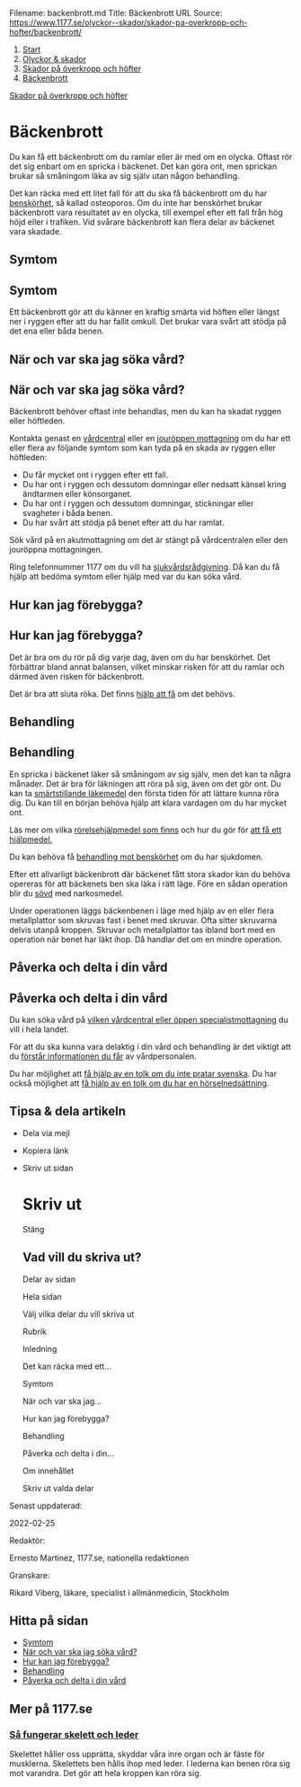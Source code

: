Filename: backenbrott.md
Title: Bäckenbrott
URL Source: https://www.1177.se/olyckor--skador/skador-pa-overkropp-och-hofter/backenbrott/

1.  [Start](https://www.1177.se/)
2.  [Olyckor & skador](https://www.1177.se/olyckor--skador/)
3.  [Skador på överkropp och höfter](https://www.1177.se/olyckor--skador/skador-pa-overkropp-och-hofter/)
4.  [Bäckenbrott](https://www.1177.se/olyckor--skador/skador-pa-overkropp-och-hofter/backenbrott/)

[Skador på överkropp och höfter](https://www.1177.se/olyckor--skador/skador-pa-overkropp-och-hofter/)

Bäckenbrott
===========

Du kan få ett bäckenbrott om du ramlar eller är med om en olycka. Oftast rör det sig enbart om en spricka i bäckenet. Det kan göra ont, men sprickan brukar så småningom läka av sig själv utan någon behandling.

Det kan räcka med ett litet fall för att du ska få bäckenbrott om du har [benskörhet](https://www.1177.se/sjukdomar--besvar/skelett-leder-och-muskler/benskorhet---osteoporos/), så kallad osteoporos. Om du inte har benskörhet brukar bäckenbrott vara resultatet av en olycka, till exempel efter ett fall från hög höjd eller i trafiken. Vid svårare bäckenbrott kan flera delar av bäckenet vara skadade.

Symtom
------

Symtom
------

Ett bäckenbrott gör att du känner en kraftig smärta vid höften eller längst ner i ryggen efter att du har fallit omkull. Det brukar vara svårt att stödja på det ena eller båda benen.

När och var ska jag söka vård?
------------------------------

När och var ska jag söka vård?
------------------------------

Bäckenbrott behöver oftast inte behandlas, men du kan ha skadat ryggen eller höftleden.

Kontakta genast en [vårdcentral](https://www.1177.se/lankbiblioteket/nationella-lankar/1177---lankar/hitta-vard---forinstallda-sok/hitta-vardcentral-nara-mig/) eller en [jouröppen mottagning](https://www.1177.se/lankbiblioteket/nationella-lankar/1177---lankar/hitta-vard---forinstallda-sok/hitta-jourmottagning-nara-mig/) om du har ett eller flera av följande symtom som kan tyda på en skada av ryggen eller höftleden:

*   Du får mycket ont i ryggen efter ett fall.
*   Du har ont i ryggen och dessutom domningar eller nedsatt känsel kring ändtarmen eller könsorganet.
*   Du har ont i ryggen och dessutom domningar, stickningar eller svagheter i båda benen.
*   Du har svårt att stödja på benet efter att du har ramlat.

Sök vård på en akutmottagning om det är stängt på vårdcentralen eller den jouröppna mottagningen.

Ring telefonnummer 1177 om du vill ha [sjukvårdsrådgivning](https://www.1177.se/om-1177/nar-du-ringer-1177/nar-du-ringer-1177/). Då kan du få hjälp att bedöma symtom eller hjälp med var du kan söka vård.

Hur kan jag förebygga?
----------------------

Hur kan jag förebygga?
----------------------

Det är bra om du rör på dig varje dag, även om du har benskörhet. Det förbättrar bland annat balansen, vilket minskar risken för att du ramlar och därmed även risken för bäckenbrott.

Det är bra att sluta röka. Det finns [hjälp att få](https://www.1177.se/liv--halsa/tobak-och-alkohol/tobak/hjalp-att-sluta-roka/) om det behövs.

Behandling
----------

Behandling
----------

En spricka i bäckenet läker så småningom av sig själv, men det kan ta några månader. Det är bra för läkningen att röra på sig, även om det gör ont. Du kan ta [smärtstillande läkemedel](https://www.1177.se/undersokning-behandling/behandling-med-lakemedel/lakemedel-utifran-diagnos/receptfria-lakemedel-vid-tillfallig-smarta---vad-ska-jag-valja/) den första tiden för att lättare kunna röra dig. Du kan till en början behöva hjälp att klara vardagen om du har mycket ont.

Läs mer om vilka [rörelsehjälpmedel som finns](https://www.1177.se/undersokning-behandling/hjalpmedel/forflyttning/rorelsehjalpmedel/ "Rörelsehjälpmedel") och hur du gör för [att få ett hjälpmedel.](https://www.1177.se/undersokning-behandling/hjalpmedel/sa-far-du-ett-hjalpmedel/ "Att få ett hjälpmedel")

Du kan behöva få [behandling mot benskörhet](https://www.1177.se/undersokning-behandling/behandling-med-lakemedel/lakemedel-utifran-diagnos/lakemedel-vid-benskorhet/) om du har sjukdomen.

Efter ett allvarligt bäckenbrott där bäckenet fått stora skador kan du behöva opereras för att bäckenets ben ska läka i rätt läge. Före en sådan operation blir du [sövd](https://www.1177.se/undersokning-behandling/operationer/fore-och-efter-operation/narkos/) med narkosmedel.

Under operationen läggs bäckenbenen i läge med hjälp av en eller flera metallplattor som skruvas fast i benet med skruvar. Ofta sitter skruvarna delvis utanpå kroppen. Skruvar och metallplattor tas ibland bort med en operation när benet har läkt ihop. Då handlar det om en mindre operation.

Påverka och delta i din vård
----------------------------

Påverka och delta i din vård
----------------------------

Du kan söka vård på [vilken vårdcentral eller öppen specialistmottagning](https://www.1177.se/sa-fungerar-varden/att-valja-vardmottagning/valja-vardmottagning/) du vill i hela landet.

För att du ska kunna vara delaktig i din vård och behandling är det viktigt att du [förstår informationen du får](https://www.1177.se/sa-fungerar-varden/var-med-och-bestam-om-din-vard/tips-infor-ditt-besok-i-varden/) av vårdpersonalen.

Du har möjlighet att [få hjälp av en tolk om du inte pratar svenska](https://www.1177.se/sa-fungerar-varden/vard-om-du-kommer-fran-ett-annat-land/tolkning-till-mitt-sprak/). Du har också möjlighet att [få hjälp av en tolk om du har en hörselnedsättning](https://www.1177.se/undersokning-behandling/hjalpmedel/hjalpmedel-for-kognition-och-kommunikation/tolktjanster-vid-funktionsnedsattning/).

Tipsa & dela artikeln
---------------------

*   Dela via mejl
*   Kopiera länk
*   Skriv ut sidan
    
    Skriv ut
    ========
    
    Stäng
    
    Vad vill du skriva ut?
    ----------------------
    
    Delar av sidan
    
    Hela sidan
    
    Välj vilka delar du vill skriva ut
    
    Rubrik
    
    Inledning
    
    Det kan räcka med ett...
    
    Symtom
    
    När och var ska jag...
    
    Hur kan jag förebygga?
    
    Behandling
    
    Påverka och delta i din...
    
    Om innehållet
    
    Skriv ut valda delar
    

Senast uppdaterad:

2022-02-25

Redaktör:

Ernesto Martinez, 1177.se, nationella redaktionen

Granskare:

Rikard Viberg, läkare, specialist i allmänmedicin, Stockholm

Hitta på sidan
--------------

*   [Symtom](https://www.1177.se/olyckor--skador/skador-pa-overkropp-och-hofter/backenbrott/#section-47641)
*   [När och var ska jag söka vård?](https://www.1177.se/olyckor--skador/skador-pa-overkropp-och-hofter/backenbrott/#section-47648)
*   [Hur kan jag förebygga?](https://www.1177.se/olyckor--skador/skador-pa-overkropp-och-hofter/backenbrott/#section-47655)
*   [Behandling](https://www.1177.se/olyckor--skador/skador-pa-overkropp-och-hofter/backenbrott/#section-47659)
*   [Påverka och delta i din vård](https://www.1177.se/olyckor--skador/skador-pa-overkropp-och-hofter/backenbrott/#section-91954)

Mer på 1177.se
--------------

### [Så fungerar skelett och leder](https://www.1177.se/liv--halsa/sa-fungerar-kroppen/skelett-och-leder/)

Skelettet håller oss upprätta, skyddar våra inre organ och är fäste för musklerna. Skelettets ben hålls ihop med leder. I lederna kan benen röra sig mot varandra. Det gör att hela kroppen kan röra sig.
